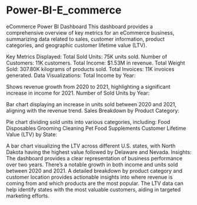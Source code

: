 # Power-BI-E_commerce
eCommerce Power BI Dashboard
This dashboard provides a comprehensive overview of key metrics for an eCommerce business, summarizing data related to sales, customer information, product categories, and geographic customer lifetime value (LTV).

Key Metrics Displayed:
Total Sold Units: 75K units sold.
Number of Customers: 11K customers.
Total Income: $1.53M in revenue.
Total Weight Sold: 307.80K kilograms of products sold.
Total Invoices: 11K invoices generated.
Data Visualizations:
Total Income by Year:

Shows revenue growth from 2020 to 2021, highlighting a significant increase in income for 2021.
Number of Sold Units by Year:

Bar chart displaying an increase in units sold between 2020 and 2021, aligning with the revenue trend.
Sales Breakdown by Product Category:

Pie chart dividing sold units into various categories, including:
Food
Disposables
Grooming
Cleaning
Pet Food
Supplements
Customer Lifetime Value (LTV) by State:

A bar chart visualizing the LTV across different U.S. states, with North Dakota having the highest value followed by Delaware and Nevada.
Insights:
The dashboard provides a clear representation of business performance over two years.
There’s a notable growth in both income and units sold between 2020 and 2021.
A detailed breakdown by product category and customer location provides actionable insights into where revenue is coming from and which products are the most popular.
The LTV data can help identify states with the most valuable customers, aiding in targeted marketing efforts.
